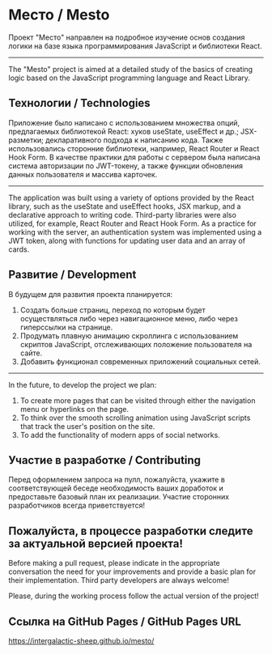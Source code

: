# Место / Mesto

Проект "Место" направлен на подробное изучение основ создания логики на базе языка программирования JavaScript и библиотеки React.

---

The "Mesto" project is aimed at a detailed study of the basics of creating logic based on the JavaScript programming language and React Library.

## Технологии / Technologies
Приложение было написано с использованием множества опций, предлагаемых библиотекой React: хуков useState, useEffect и др.; JSX-разметки; декларативного подхода к написанию кода. Также использовались сторонние библиотеки, например, React Router и React Hook Form. В качестве практики для работы с сервером была написана система авторизации по JWT-токену, а также функции обновления данных пользователя и массива карточек.

---
The application was built using a variety of options provided by the React library, such as the useState and useEffect hooks, JSX markup, and a declarative approach to writing code. Third-party libraries were also utilized, for example, React Router and React Hook Form. As a practice for working with the server, an authentication system was implemented using a JWT token, along with functions for updating user data and an array of cards.

## Развитие / Development
В будущем для развития проекта планируется:
1. Создать больше страниц, переход по которым будет осуществляться либо через навигационное меню, либо через гиперссылки на странице.
2. Продумать плавную анимацию скроллинга с использованием скриптов JavaScript, отслеживающих положение пользователя на сайте.
3. Добавить функционал современных приложений социальных сетей.

---
In the future, to develop the project we plan:
1. To create more pages that can be visited through either the navigation menu or hyperlinks on the page.
2. To think over the smooth scrolling animation using JavaScript scripts that track the user's position on the site.
3. To add the functionality of modern apps of social networks.

## Участие в разработке / Contributing

Перед оформлением запроса на пулл, пожалуйста, укажите в соответствующей беседе необходимость ваших доработок и предоставьте базовый план их реализации. Участие сторонних разработчиков всегда приветствуется!

Пожалуйста, в процессе разработки следите за актуальной версией проекта!
---
Before making a pull request, please indicate in the appropriate conversation the need for your improvements and provide a basic plan for their implementation. Third party developers are always welcome!

Please, during the working process follow the actual version of the project!

## Ссылка на GitHub Pages / GitHub Pages URL

https://intergalactic-sheep.github.io/mesto/
